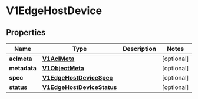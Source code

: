 # V1EdgeHostDevice

## Properties
Name | Type | Description | Notes
------------ | ------------- | ------------- | -------------
**aclmeta** | [**V1AclMeta**](V1AclMeta.md) |  |  [optional]
**metadata** | [**V1ObjectMeta**](V1ObjectMeta.md) |  |  [optional]
**spec** | [**V1EdgeHostDeviceSpec**](V1EdgeHostDeviceSpec.md) |  |  [optional]
**status** | [**V1EdgeHostDeviceStatus**](V1EdgeHostDeviceStatus.md) |  |  [optional]
